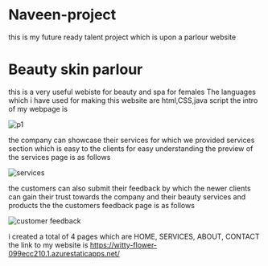 # Naveen-project
this is my future ready talent project which is upon a parlour website
<h1>Beauty skin parlour</h1>
this is a very useful webiste for beauty and spa for females 
The languages which i have used for making this website are html,CSS,java script 
the intro of my webpage is 


![p1](https://user-images.githubusercontent.com/109218480/178732108-76b88bd9-e463-4b2b-8c74-1acc63179834.png)


the company can showcase their services for which we provided services section which is easy to the clients for easy understanding
the preview of the services page is as follows


![services](https://user-images.githubusercontent.com/109218480/178732540-7973352d-362b-4760-bf57-eeeb45932f9e.png)


the customers can also submit their feedback by which the newer clients can gain their trust towards the company and their beauty services 
and products the 
the customers feedback page is as follows


![customer feedback](https://user-images.githubusercontent.com/109218480/178732791-7366fa80-b263-4954-9327-043f886b60e4.png)


i created a total of 4 pages which are HOME, SERVICES, ABOUT, CONTACT
the link to my website is https://witty-flower-099ecc210.1.azurestaticapps.net/

